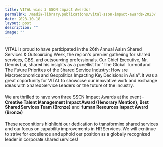 ```yaml
---
title: VITAL wins 3 SSON Impact Awards!
permalink: /media-library/publications/vital-sson-impact-awards-2023/
date: 2023-10-18
layout: post
description: ""
image: ""
---
```

<p style="font-size: 24px;color:#585858;text-align:justify;">

VITAL is proud to have participated in the 26th Annual Asian Shared Services &amp; Outsourcing Week, the region's premier gathering for shared services, GBS, and outsourcing professionals. Our Chief Executive, Mr. Dennis Lui, shared his insights as a panellist for "The Global Turmoil and The Future Priorities of the Shared Service Industry: How are Macroeconomics and Geopolitics Impacting Key Decisions in Asia". It was a great opportunity for VITAL to showcase our innovative work and exchange ideas with Shared Service Leaders on the future of the industry.

</p>

<p style="font-size: 20px;color:#585858;text-align:justify;">

We are thrilled to have won three&nbsp;SSON&nbsp;Impact Awards at the event - <b>Creative Talent Management Impact Award (Honorary Mention)</b>, <b>Best Shared Services Team (Bronze)</b> and<b> Human Resources Impact Award (Bronze) </b> 

</p><p style="font-size: 20px;color:#585858;text-align:justify;">

These recognitions highlight our dedication to transforming shared services and our focus on capability improvements in HR Services. We will continue to strive for excellence and uphold our position as a globally recognized leader in corporate shared services!  
  

</p>